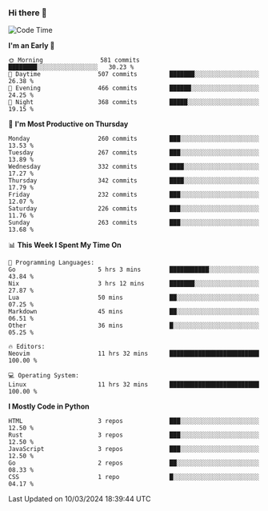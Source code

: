 ### Hi there 👋
<!--START_SECTION:waka-->
![Code Time](http://img.shields.io/badge/Code%20Time-285%20hrs%2030%20mins-blue)

**I'm an Early 🐤** 

```text
🌞 Morning                581 commits         ████████░░░░░░░░░░░░░░░░░   30.23 % 
🌆 Daytime                507 commits         ███████░░░░░░░░░░░░░░░░░░   26.38 % 
🌃 Evening                466 commits         ██████░░░░░░░░░░░░░░░░░░░   24.25 % 
🌙 Night                  368 commits         █████░░░░░░░░░░░░░░░░░░░░   19.15 % 
```
📅 **I'm Most Productive on Thursday** 

```text
Monday                   260 commits         ███░░░░░░░░░░░░░░░░░░░░░░   13.53 % 
Tuesday                  267 commits         ███░░░░░░░░░░░░░░░░░░░░░░   13.89 % 
Wednesday                332 commits         ████░░░░░░░░░░░░░░░░░░░░░   17.27 % 
Thursday                 342 commits         ████░░░░░░░░░░░░░░░░░░░░░   17.79 % 
Friday                   232 commits         ███░░░░░░░░░░░░░░░░░░░░░░   12.07 % 
Saturday                 226 commits         ███░░░░░░░░░░░░░░░░░░░░░░   11.76 % 
Sunday                   263 commits         ███░░░░░░░░░░░░░░░░░░░░░░   13.68 % 
```


📊 **This Week I Spent My Time On** 

```text
💬 Programming Languages: 
Go                       5 hrs 3 mins        ███████████░░░░░░░░░░░░░░   43.84 % 
Nix                      3 hrs 12 mins       ███████░░░░░░░░░░░░░░░░░░   27.87 % 
Lua                      50 mins             ██░░░░░░░░░░░░░░░░░░░░░░░   07.25 % 
Markdown                 45 mins             ██░░░░░░░░░░░░░░░░░░░░░░░   06.51 % 
Other                    36 mins             █░░░░░░░░░░░░░░░░░░░░░░░░   05.25 % 

🔥 Editors: 
Neovim                   11 hrs 32 mins      █████████████████████████   100.00 % 

💻 Operating System: 
Linux                    11 hrs 32 mins      █████████████████████████   100.00 % 
```

**I Mostly Code in Python** 

```text
HTML                     3 repos             ███░░░░░░░░░░░░░░░░░░░░░░   12.50 % 
Rust                     3 repos             ███░░░░░░░░░░░░░░░░░░░░░░   12.50 % 
JavaScript               3 repos             ███░░░░░░░░░░░░░░░░░░░░░░   12.50 % 
Go                       2 repos             ██░░░░░░░░░░░░░░░░░░░░░░░   08.33 % 
CSS                      1 repo              █░░░░░░░░░░░░░░░░░░░░░░░░   04.17 % 
```




 Last Updated on 10/03/2024 18:39:44 UTC
<!--END_SECTION:waka-->

<!--
**YoganshSharma/YoganshSharma** is a ✨ _special_ ✨ repository because its `README.md` (this file) appears on your GitHub profile.

Here are some ideas to get you started:

- 🔭 I’m currently working on ...
- 🌱 I’m currently learning ...
- 👯 I’m looking to collaborate on ...
- 🤔 I’m looking for help with ...
- 💬 Ask me about ...
- 📫 How to reach me: ...
- 😄 Pronouns: ...
- ⚡ Fun fact: ...
-->
